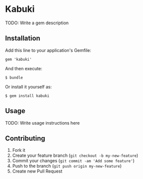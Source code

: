 # Kabuki

TODO: Write a gem description

## Installation

Add this line to your application's Gemfile:

    gem 'kabuki'

And then execute:

    $ bundle

Or install it yourself as:

    $ gem install kabuki

## Usage

TODO: Write usage instructions here

## Contributing

1. Fork it
2. Create your feature branch (`git checkout -b my-new-feature`)
3. Commit your changes (`git commit -am 'Add some feature'`)
4. Push to the branch (`git push origin my-new-feature`)
5. Create new Pull Request
